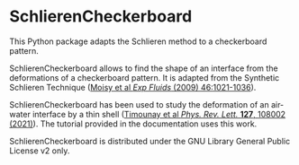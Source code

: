 # SchlierenCheckerboard

This Python package adapts the Schlieren method to a checkerboard pattern.

SchlierenCheckerboard allows to find the shape of an interface from the
deformations of a checkerboard pattern. It is adapted from the Synthetic 
Schlieren Technique ([Moisy et al *Exp Fluids* (2009) 46:1021-1036](https://doi.org/10.1007/s00348-008-0608-z)).

SchlierenCheckerboard has been used to study the deformation of an air-water 
interface by a thin shell ([Timounay et al *Phys. Rev. Lett.* **127**, 108002 (2021)](https://journals.aps.org/prl/abstract/10.1103/PhysRevLett.127.108002)). The tutorial provided in the documentation uses this work.

SchlierenCheckerboard is distributed under the GNU Library General Public
License v2 only.

